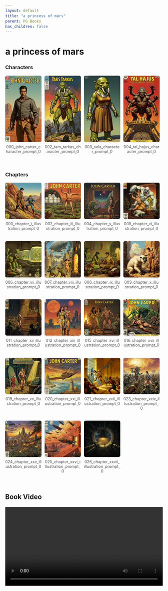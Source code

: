```yaml
---
layout: default
title: "a princess of mars"
parent: PG Books
has_children: false
---
```



<style>
.image-gallery {
  display: flex;
  flex-wrap: wrap;
  justify-content: space-between;
  margin-bottom: 20px;
}

.image-row {
  display: flex;
  justify-content: flex-start;
  width: 100%;
  margin-bottom: 20px;
}

.image-item {
  width: 23%;
  margin-right: 2%;
  text-align: center;
}

.image-item:last-child {
  margin-right: 0;
}

.image-item img {
  width: 100%;
  height: auto;
  object-fit: cover;
  border-radius: 5px;
  box-shadow: 0 2px 4px rgba(0,0,0,0.1);
}

.image-item p {
  margin-top: 5px;
  font-size: 0.9em;
  color: #555;
}

.video-container {
  margin: 20px 0;
}
</style>


# a princess of mars

<h3>Characters</h3>
<div class="image-gallery">
<div class="image-row">
  <div class="image-item">
    <img src="../../assets/pg_books_ai_generated_photos/a_princess_of_mars/characters/000_john_carter_character_prompt_0.png" alt="000_john_carter_character_prompt_0">
    <p>000_john_carter_character_prompt_0</p>
  </div>
  <div class="image-item">
    <img src="../../assets/pg_books_ai_generated_photos/a_princess_of_mars/characters/002_tars_tarkas_character_prompt_0.png" alt="002_tars_tarkas_character_prompt_0">
    <p>002_tars_tarkas_character_prompt_0</p>
  </div>
  <div class="image-item">
    <img src="../../assets/pg_books_ai_generated_photos/a_princess_of_mars/characters/003_sola_character_prompt_0.png" alt="003_sola_character_prompt_0">
    <p>003_sola_character_prompt_0</p>
  </div>
  <div class="image-item">
    <img src="../../assets/pg_books_ai_generated_photos/a_princess_of_mars/characters/004_tal_hajus_character_prompt_0.png" alt="004_tal_hajus_character_prompt_0">
    <p>004_tal_hajus_character_prompt_0</p>
  </div>
</div>
</div>

<h3>Chapters</h3>
<div class="image-gallery">
<div class="image-row">
  <div class="image-item">
    <img src="../../assets/pg_books_ai_generated_photos/a_princess_of_mars/chapters/000_chapter_i_illustration_prompt_0.png" alt="000_chapter_i_illustration_prompt_0">
    <p>000_chapter_i_illustration_prompt_0</p>
  </div>
  <div class="image-item">
    <img src="../../assets/pg_books_ai_generated_photos/a_princess_of_mars/chapters/002_chapter_iii_illustration_prompt_0.png" alt="002_chapter_iii_illustration_prompt_0">
    <p>002_chapter_iii_illustration_prompt_0</p>
  </div>
  <div class="image-item">
    <img src="../../assets/pg_books_ai_generated_photos/a_princess_of_mars/chapters/004_chapter_v_illustration_prompt_0.png" alt="004_chapter_v_illustration_prompt_0">
    <p>004_chapter_v_illustration_prompt_0</p>
  </div>
  <div class="image-item">
    <img src="../../assets/pg_books_ai_generated_photos/a_princess_of_mars/chapters/005_chapter_vi_illustration_prompt_0.png" alt="005_chapter_vi_illustration_prompt_0">
    <p>005_chapter_vi_illustration_prompt_0</p>
  </div>
</div>
<div class="image-row">
  <div class="image-item">
    <img src="../../assets/pg_books_ai_generated_photos/a_princess_of_mars/chapters/006_chapter_vii_illustration_prompt_0.png" alt="006_chapter_vii_illustration_prompt_0">
    <p>006_chapter_vii_illustration_prompt_0</p>
  </div>
  <div class="image-item">
    <img src="../../assets/pg_books_ai_generated_photos/a_princess_of_mars/chapters/007_chapter_viii_illustration_prompt_0.png" alt="007_chapter_viii_illustration_prompt_0">
    <p>007_chapter_viii_illustration_prompt_0</p>
  </div>
  <div class="image-item">
    <img src="../../assets/pg_books_ai_generated_photos/a_princess_of_mars/chapters/008_chapter_ix_illustration_prompt_0.png" alt="008_chapter_ix_illustration_prompt_0">
    <p>008_chapter_ix_illustration_prompt_0</p>
  </div>
  <div class="image-item">
    <img src="../../assets/pg_books_ai_generated_photos/a_princess_of_mars/chapters/009_chapter_x_illustration_prompt_0.png" alt="009_chapter_x_illustration_prompt_0">
    <p>009_chapter_x_illustration_prompt_0</p>
  </div>
</div>
<div class="image-row">
  <div class="image-item">
    <img src="../../assets/pg_books_ai_generated_photos/a_princess_of_mars/chapters/011_chapter_xii_illustration_prompt_0.png" alt="011_chapter_xii_illustration_prompt_0">
    <p>011_chapter_xii_illustration_prompt_0</p>
  </div>
  <div class="image-item">
    <img src="../../assets/pg_books_ai_generated_photos/a_princess_of_mars/chapters/012_chapter_xiii_illustration_prompt_0.png" alt="012_chapter_xiii_illustration_prompt_0">
    <p>012_chapter_xiii_illustration_prompt_0</p>
  </div>
  <div class="image-item">
    <img src="../../assets/pg_books_ai_generated_photos/a_princess_of_mars/chapters/015_chapter_xvi_illustration_prompt_0.png" alt="015_chapter_xvi_illustration_prompt_0">
    <p>015_chapter_xvi_illustration_prompt_0</p>
  </div>
  <div class="image-item">
    <img src="../../assets/pg_books_ai_generated_photos/a_princess_of_mars/chapters/016_chapter_xvii_illustration_prompt_0.png" alt="016_chapter_xvii_illustration_prompt_0">
    <p>016_chapter_xvii_illustration_prompt_0</p>
  </div>
</div>
<div class="image-row">
  <div class="image-item">
    <img src="../../assets/pg_books_ai_generated_photos/a_princess_of_mars/chapters/019_chapter_xx_illustration_prompt_0.png" alt="019_chapter_xx_illustration_prompt_0">
    <p>019_chapter_xx_illustration_prompt_0</p>
  </div>
  <div class="image-item">
    <img src="../../assets/pg_books_ai_generated_photos/a_princess_of_mars/chapters/020_chapter_xxi_illustration_prompt_0.png" alt="020_chapter_xxi_illustration_prompt_0">
    <p>020_chapter_xxi_illustration_prompt_0</p>
  </div>
  <div class="image-item">
    <img src="../../assets/pg_books_ai_generated_photos/a_princess_of_mars/chapters/021_chapter_xxii_illustration_prompt_0.png" alt="021_chapter_xxii_illustration_prompt_0">
    <p>021_chapter_xxii_illustration_prompt_0</p>
  </div>
  <div class="image-item">
    <img src="../../assets/pg_books_ai_generated_photos/a_princess_of_mars/chapters/023_chapter_xxiv_illustration_prompt_0.png" alt="023_chapter_xxiv_illustration_prompt_0">
    <p>023_chapter_xxiv_illustration_prompt_0</p>
  </div>
</div>
<div class="image-row">
  <div class="image-item">
    <img src="../../assets/pg_books_ai_generated_photos/a_princess_of_mars/chapters/024_chapter_xxv_illustration_prompt_0.png" alt="024_chapter_xxv_illustration_prompt_0">
    <p>024_chapter_xxv_illustration_prompt_0</p>
  </div>
  <div class="image-item">
    <img src="../../assets/pg_books_ai_generated_photos/a_princess_of_mars/chapters/025_chapter_xxvi_illustration_prompt_0.png" alt="025_chapter_xxvi_illustration_prompt_0">
    <p>025_chapter_xxvi_illustration_prompt_0</p>
  </div>
  <div class="image-item">
    <img src="../../assets/pg_books_ai_generated_photos/a_princess_of_mars/chapters/026_chapter_xxvii_illustration_prompt_0.png" alt="026_chapter_xxvii_illustration_prompt_0">
    <p>026_chapter_xxvii_illustration_prompt_0</p>
  </div>
</div>
</div>

<h2>Book Video</h2>
<div class="video-container">
  <video controls width="100%">
    <source src="../../assets/pg_books_ai_generated_videos/a_princess_of_mars.mp4" type="video/mp4">
    Your browser does not support the video tag.
  </video>
</div>

